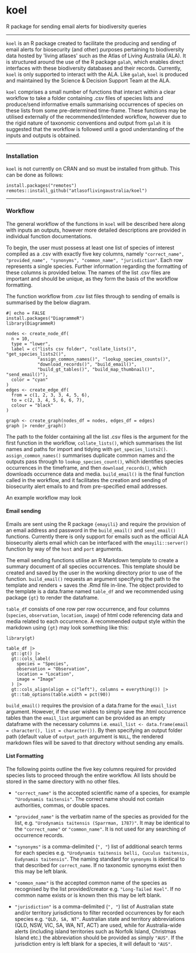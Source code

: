 # koel

R package for sending email alerts for biodiversity queries

------------------------------------------------------------------------

`koel` is an R package created to facilitate the producing and sending of email alerts for biosecurity (and other) purposes pertaining to biodiversity data hosted by 'living atlases' such as the Atlas of Living Australia (ALA). It is structured around the use of the R package `galah`, which enables direct interfaces with these biodiversity databases and their records. Currently, `koel` is only supported to interact with the ALA. Like `galah`, `koel` is produced and maintained by the Science & Decision Support Team at the ALA.

`koel` comprises a small number of functions that interact within a clear workflow to take a folder containing .csv files of species lists and produce/send informative emails summarising occurrences of species on these lists from some pre-determined time-frame. These functions may be utilised externally of the recommended/intended workflow, however due to the rigid nature of taxonomic conventions and output from `galah` it is suggested that the workflow is followed until a good understanding of the inputs and outputs is obtained.

------------------------------------------------------------------------

### Installation

`koel` is not currently on CRAN and so must be installed from github. This can be done as follows:

```{r}
install.packages("remotes")
remotes::install_github("atlasoflivingaustralia/koel")
```

------------------------------------------------------------------------

### Workflow

The general workflow of the functions in `koel` will be described here along with inputs an outputs, however more detailed descriptions are provided in individual function documentations.

To begin, the user must possess at least one list of species of interest compiled as a .csv with exactly five key columns, namely `"correct_name", "provided_name", "synonyms", "common_name", "jurisdiction"`. Each row represents a single species. Further information regarding the formatting of these columns is provided below. The names of the list .csv files are important and should be unique, as they form the basis of the workflow formatting.

The function workflow from .csv list files through to sending of emails is summarised by the below diagram.

```{r}
#| echo = FALSE
install.packages("DiagrammeR")
library(DiagrammeR)

nodes <- create_node_df(
  n = 10,
  type = "lower",
  label = c("lists csv folder", "collate_lists()", "get_species_lists2()",
            "assign_common_names()", "lookup_species_counts()",
            "download_records()", "build_email()",
            "build_gt_tables()", "build_map_thumbnail()", "send_email()"),
  color = "cyan"
)
edges <- create_edge_df(
  from = c(1, 2, 3, 3, 4, 5, 6),
  to = c(2, 3, 4, 5, 6, 6, 7),
  colour = "black"
)

graph <- create_graph(nodes_df = nodes, edges_df = edges)
graph |> render_graph()
```

The path to the folder containing all the list .csv files is the argument for the first function in the workflow, `collate_lists()`, which summarises the list names and paths for import and tidying with `get_species_lists2()`. `assign_common_names()` summarises duplicate common names and the outputs pass through to `lookup_species_count()`, which identifies species occurrences in the timeframe, and then `download_records()`, which downloads occurrence data and media. `build_email()` is the final function called in the workflow, and it facilitates the creation and sending of biosecurity alert emails to and from pre-specified email addresses.

An example workflow may look

#### Email sending

Emails are sent using the R package `{emayili}` and require the provision of an email address and password in the `build_email()` and `send_email()` functions. Currently there is only support for emails such as the official ALA biosecurity alerts email which can be interfaced with the `emayili::server()` function by way of the `host` and `port` arguments.

The email sending functions utilise an R Markdown template to create a summary document of all species occurrences. This template should be created and saved by the user in the working directory prior to use of the function. `build_email()` requests an argument specifying the path to the template and renders + saves the .Rmd file in-line. The object provided to the template is a data.frame named `table_df` and we recommended using package `{gt}` to render the dataframe.

`table_df` consists of one row per row occurrence, and four columns (`species`, `observation`, `location`, `image`) of html code referencing data and media related to each occurrence. A recommended output style within the markdown using `{gt}` may look something like this:

```{r}
library(gt)

table_df |>
  gt::gt() |>
  gt::cols_label(
    species = "Species",
    observation = "Observation",
    location = "Location",
    image = "Image"
  ) |>
  gt::cols_align(align = c("left"), columns = everything()) |>
  gt::tab_options(table.width = pct(90))
```

`build_email()` requires the provision of a data.frame for the `email_list` argument. However, if the user wishes to simply save the .html occurrence tables than the `email_list` argument can be provided as an empty dataframe with the necessary columns i.e. `email_list <- data.frame(email = character(), list = character())`. By then specifying an output folder path (default value of `output_path` argument is `NULL`, the rendered markdown files will be saved to that directory without sending any emails.

#### List Formatting

The following points outline the five key columns required for provided species lists to proceed through the entire workflow. All lists should be stored in the same directory with no other files.

-   `"correct_name"` is the accepted scientific name of a species, for example `"Urodynamis taitensis"`. The correct name should not contain authorities, commas, or double spaces.

-   `"provided_name"` is the verbatim name of the species as provided for the list, e.g. `"Urodynamis taitensis (Sparrman, 1787)"`. It may be identical to the `"correct_name"` or `"common_name"`. It is not used for any searching of occurrence records.

-   `"synonyms"` is a comma-delimited (`", "`) list of additional search terms for each species e.g. `"Urodynamis taitensis belli, Cuculus taitensis, Eudynamis taitensis"`. The naming standard for `synonyms` is identical to that described for `correct_name`. If no taxonomic synonyms exist then this may be left blank.

-   `"common_name"` is the accepted common name of the species as recognised by the list provided/creator e.g. `"Long-Tailed Koel"`. If no common name exists or is known then this may be left blank.

-   `"jurisdiction"` is a comma-delimited (`", "`) list of Australian state and/or territory jurisdictions to filter recorded occurrences by for each species e.g. `"QLD, SA, NT"`. Australian state and territory abbreviations (QLD, NSW, VIC, SA, WA, NT, ACT) are used, while for Australia-wide alerts (including island territories such as Norfolk Island, Christmas Island etc.) the abbreviation should be provided as simply `"AUS"`. If the jurisdiction entry is left blank for a species, it will default to `"AUS"`.
